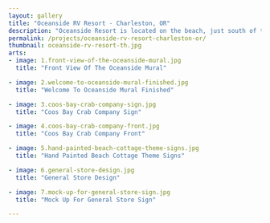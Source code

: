 ```yaml
---
layout: gallery
title: "Oceanside RV Resort - Charleston, OR"
description: "Oceanside Resort is located on the beach, just south of the small port town of Charleston. Our work involved designing and painting a welcoming mural at the resort’s main entrance, creating a series of theme signs for beach cottages and general store, along with a logo design and building signage for the Coos Bay Crab Company. The subject matter in the artwork reflects the surrounding landscape, local industries and points of interest of the area."
permalink: /projects/oceanside-rv-resort-charleston-or/
thumbnail: oceanside-rv-resort-th.jpg
arts:
- image: 1.front-view-of-the-oceanside-mural.jpg
  title: "Front View Of The Oceanside Mural"

- image: 2.welcome-to-oceanside-mural-finished.jpg
  title: "Welcome To Oceanside Mural Finished"

- image: 3.coos-bay-crab-company-sign.jpg
  title: "Coos Bay Crab Company Sign"

- image: 4.coos-bay-crab-company-front.jpg
  title: "Coos Bay Crab Company Front"

- image: 5.hand-painted-beach-cottage-theme-signs.jpg
  title: "Hand Painted Beach Cottage Theme Signs"

- image: 6.general-store-design.jpg
  title: "General Store Design"

- image: 7.mock-up-for-general-store-sign.jpg
  title: "Mock Up For General Store Sign"

---
```


